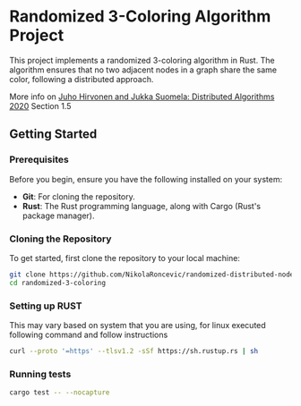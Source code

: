 # Randomized 3-Coloring Algorithm Project

This project implements a randomized 3-coloring algorithm in Rust. 
The algorithm ensures that no two adjacent nodes in a graph share the same color, following a distributed approach.

More info on [Juho Hirvonen and Jukka Suomela:
Distributed Algorithms 2020](https://jukkasuomela.fi/da2020/da2020-01.pdf) Section 1.5

## Getting Started

### Prerequisites

Before you begin, ensure you have the following installed on your system:

- **Git**: For cloning the repository.
- **Rust**: The Rust programming language, along with Cargo (Rust's package manager).

### Cloning the Repository

To get started, first clone the repository to your local machine:

```bash
git clone https://github.com/NikolaRoncevic/randomized-distributed-node-coloring.git
cd randomized-3-coloring
```

### Setting up RUST

This may vary based on system that you are using, for linux executed following command and follow instructions

```bash
curl --proto '=https' --tlsv1.2 -sSf https://sh.rustup.rs | sh
```

### Running tests

```bash
cargo test -- --nocapture
```



